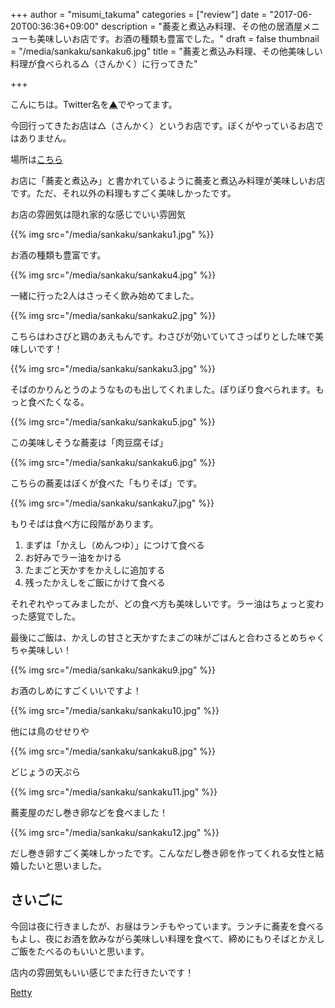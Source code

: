 +++
author = "misumi_takuma"
categories = ["review"]
date = "2017-06-20T00:36:36+09:00"
description = "蕎麦と煮込み料理、その他の居酒屋メニューも美味しいお店です。お酒の種類も豊富でした。"
draft = false
thumbnail = "/media/sankaku/sankaku6.jpg"
title = "蕎麦と煮込み料理、その他美味しい料理が食べられる△（さんかく）に行ってきた"

+++

こんにちは。Twitter名を[▲](https://twitter.com/misumi_takuma/)でやってます。

今回行ってきたお店は△（さんかく）というお店です。ぼくがやっているお店ではありません。

場所は[こちら](https://www.google.com/maps/place/%E6%97%A5%E6%9C%AC,+%E3%80%92541-0048+%E5%A4%A7%E9%98%AA%E5%BA%9C%E5%A4%A7%E9%98%AA%E5%B8%82%E4%B8%AD%E5%A4%AE%E5%8C%BA%E7%93%A6%E7%94%BA%EF%BC%94%E4%B8%81%E7%9B%AE%EF%BC%95%E2%88%92%EF%BC%94/@34.6865169,135.4969953,17z/data=!4m5!3m4!1s0x6000e6e30c660ad3:0xc607e5cbf5e118ad!8m2!3d34.6863052!4d135.4989211?hl=ja)

お店に「蕎麦と煮込み」と書かれているように蕎麦と煮込み料理が美味しいお店です。ただ、それ以外の料理もすごく美味しかったです。

お店の雰囲気は隠れ家的な感じでいい雰囲気

{{% img src="/media/sankaku/sankaku1.jpg" %}}

お酒の種類も豊富です。

{{% img src="/media/sankaku/sankaku4.jpg" %}}

一緒に行った2人はさっそく飲み始めてました。

{{% img src="/media/sankaku/sankaku2.jpg" %}}

こちらはわさびと鶏のあえもんです。わさびが効いていてさっぱりとした味で美味しいです！

{{% img src="/media/sankaku/sankaku3.jpg" %}}

そばのかりんとうのようなものも出してくれました。ぽりぽり食べられます。もっと食べたくなる。

{{% img src="/media/sankaku/sankaku5.jpg" %}}

この美味しそうな蕎麦は「肉豆腐そば」

{{% img src="/media/sankaku/sankaku6.jpg" %}}

こちらの蕎麦はぼくが食べた「もりそば」です。

{{% img src="/media/sankaku/sankaku7.jpg" %}}

もりそばは食べ方に段階があります。

1. まずは「かえし（めんつゆ）」につけて食べる
2. お好みでラー油をかける
3. たまごと天かすをかえしに追加する
4. 残ったかえしをご飯にかけて食べる

それぞれやってみましたが、どの食べ方も美味しいです。ラー油はちょっと変わった感覚でした。

最後にご飯は、かえしの甘さと天かすたまごの味がごはんと合わさるとめちゃくちゃ美味しい！

{{% img src="/media/sankaku/sankaku9.jpg" %}}

お酒のしめにすごくいいですよ！

{{% img src="/media/sankaku/sankaku10.jpg" %}}

他には鳥のせせりや

{{% img src="/media/sankaku/sankaku8.jpg" %}}

どじょうの天ぷら

{{% img src="/media/sankaku/sankaku11.jpg" %}}

蕎麦屋のだし巻き卵などを食べました！

{{% img src="/media/sankaku/sankaku12.jpg" %}}

だし巻き卵すごく美味しかったです。こんなだし巻き卵を作ってくれる女性と結婚したいと思いました。

## さいごに

今回は夜に行きましたが、お昼はランチもやっています。ランチに蕎麦を食べるもよし、夜にお酒を飲みながら美味しい料理を食べて、締めにもりそばとかえしご飯をたべるのもいいと思います。

店内の雰囲気もいい感じでまた行きたいです！

[Retty](https://retty.me/area/PRE27/ARE91/SUB9102/100001256574/)
